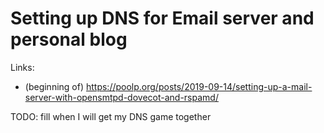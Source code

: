 # Setting up DNS for Email server and personal blog
Links:
 * (beginning of) https://poolp.org/posts/2019-09-14/setting-up-a-mail-server-with-opensmtpd-dovecot-and-rspamd/

TODO: fill when I will get my DNS game together
